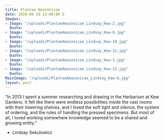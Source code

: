 ```yaml
---
title: Plantae Amazonicae
date: 2020-06-10 12:00:00 Z
Images:
- Image: "/uploads/PlantaeAmazonicae_Lindsay_Kew-2.jpg"
  Quote: 
- Image: "/uploads/PlantaeAmazonicae_Lindsay_Kew-6.jpg"
  Quote: 
- Image: "/uploads/PlantaeAmazonicae_Lindsay_Kew-10.jpg"
  Quote: 
- Image: "/uploads/PlantaeAmazonicae_Lindsay_Kew-11.jpg"
  Quote: 
- Image: "/uploads/PlantaeAmazonicae_Lindsay_Kew-1.jpg"
  Quote: 
- Image: "/uploads/PlantaeAmazonicae_Lindsay_Kew-12.jpg"
  Quote: 
MainImage: "/uploads/PlantaeAmazonicae_Lindsay_Kew-8.jpg"
layout: post
---
```


“In 2013 I spent a summer researching and drawing
in the Herbarium at Kew Gardens. It felt like there
were endless possibilities inside the vast rooms
with their towering shelves, and I loved the soft
light and silence, the system of ordering, and the
rules of handling the pressed specimens. But most
of all, I loved working somewhere knowledge
seemed to be a shared and growing entity.”

- Lindsay Sekulowicz